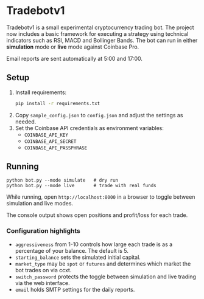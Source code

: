 # Tradebotv1

Tradebotv1 is a small experimental cryptocurrency trading bot. The
project now includes a basic framework for executing a strategy using
technical indicators such as RSI, MACD and Bollinger Bands. The bot can
run in either **simulation** mode or **live** mode against Coinbase Pro.

Email reports are sent automatically at 5:00 and 17:00.

## Setup

1. Install requirements:
   ```bash
   pip install -r requirements.txt
   ```
2. Copy `sample_config.json` to `config.json` and adjust the settings
   as needed.
3. Set the Coinbase API credentials as environment variables:
   - `COINBASE_API_KEY`
   - `COINBASE_API_SECRET`
   - `COINBASE_API_PASSPHRASE`

## Running

```
python bot.py --mode simulate   # dry run
python bot.py --mode live       # trade with real funds
```

While running, open `http://localhost:8000` in a browser to toggle
between simulation and live modes.

The console output shows open positions and profit/loss for each trade.

### Configuration highlights

- `aggressiveness` from 1-10 controls how large each trade is as a
  percentage of your balance. The default is 5.
- `starting_balance` sets the simulated initial capital.
- `market_type` may be `spot` or `futures` and determines which market
  the bot trades on via ccxt.
- `switch_password` protects the toggle between simulation and live
  trading via the web interface.
- `email` holds SMTP settings for the daily reports.


